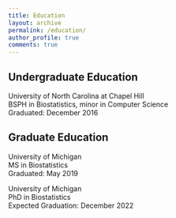 ```yaml
---
title: Education
layout: archive
permalink: /education/
author_profile: true
comments: true
---
```

## Undergraduate Education
University of North Carolina at Chapel Hill           
BSPH in Biostatistics, minor in Computer Science           
Graduated: December 2016

## Graduate Education
University of Michigan              
MS in Biostatistics             
Graduated: May 2019

University of Michigan              
PhD in Biostatistics             
Expected Graduation: December 2022
